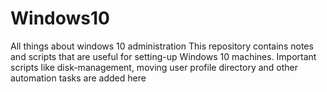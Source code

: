 # Windows10
All things about windows 10 administration
This repository contains notes and scripts that are useful for setting-up Windows 10 machines.
Important scripts like disk-management, moving user profile directory and other automation tasks are added here
